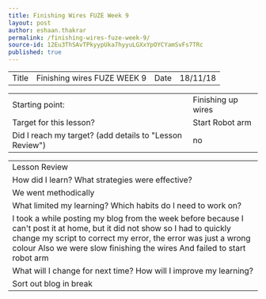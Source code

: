 ```yaml
---
title: Finishing Wires FUZE Week 9
layout: post
author: eshaan.thakrar
permalink: /finishing-wires-fuze-week-9/
source-id: 12Eu3ThSAvTPkyypUka7hyyuLGXxYpOYCYamSvFs7TRc
published: true
---
```

<table>
  <tr>
    <td>Title</td>
    <td>Finishing wires FUZE WEEK 9</td>
    <td>Date</td>
    <td>18/11/18</td>
  </tr>
</table>


<table>
  <tr>
    <td>Starting point:</td>
    <td>Finishing up wires</td>
  </tr>
  <tr>
    <td>Target for this lesson?</td>
    <td>Start Robot arm</td>
  </tr>
  <tr>
    <td>Did I reach my target? 
(add details to "Lesson Review")</td>
    <td> no</td>
  </tr>
</table>


<table>
  <tr>
    <td>Lesson Review</td>
  </tr>
  <tr>
    <td>How did I learn? What strategies were effective? </td>
  </tr>
  <tr>
    <td>We went methodically</td>
  </tr>
  <tr>
    <td>What limited my learning? Which habits do I need to work on? </td>
  </tr>
  <tr>
    <td>I took a while posting my blog from the week before because I can't post it at home, but it did not show so I had to quickly change my script to correct my error, the error was just a wrong colour
Also we were slow finishing the wires
And failed to start robot arm</td>
  </tr>
  <tr>
    <td>What will I change for next time? How will I improve my learning?</td>
  </tr>
  <tr>
    <td>Sort out blog in break</td>
  </tr>
</table>



